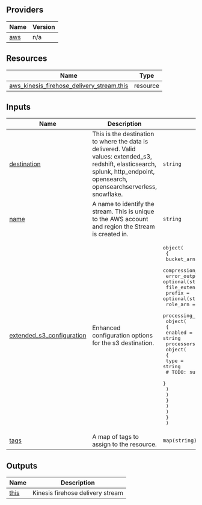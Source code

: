 <!-- BEGIN_TF_DOCS -->


## Providers

| Name | Version |
|------|---------|
| <a name="provider_aws"></a> [aws](#provider\_aws) | n/a |

## Resources

| Name | Type |
|------|------|
| [aws_kinesis_firehose_delivery_stream.this](https://registry.terraform.io/providers/hashicorp/aws/latest/docs/resources/kinesis_firehose_delivery_stream) | resource |

## Inputs

| Name | Description | Type | Default | Required |
|------|-------------|------|---------|:--------:|
| <a name="input_destination"></a> [destination](#input\_destination) | This is the destination to where the data is delivered. Valid values: extended\_s3, redshift, elasticsearch, splunk, http\_endpoint, opensearch, opensearchserverless, snowflake. | `string` | n/a | yes |
| <a name="input_name"></a> [name](#input\_name) | A name to identify the stream. This is unique to the AWS account and region the Stream is created in. | `string` | n/a | yes |
| <a name="input_extended_s3_configuration"></a> [extended\_s3\_configuration](#input\_extended\_s3\_configuration) | Enhanced configuration options for the s3 destination. | <pre>object(<br>    {<br>      bucket_arn          = optional(string)<br>      compression_format  = optional(string)<br>      error_output_prefix = optional(string)<br>      file_extension      = optional(string)<br>      prefix              = optional(string)<br>      role_arn            = optional(string)<br>      processing_configuration = optional(<br>        object(<br>          {<br>            enabled = string<br>            processors = optional(<br>              object(<br>                {<br>                  type = string<br>                  # TODO: support 'parameters' block, see https://registry.terraform.io/providers/hashicorp/aws/latest/docs/resources/kinesis_firehose_delivery_stream.html#parameters-block<br>                }<br>              )<br>            )<br>          }<br>        )<br>      )<br>    }<br>  )</pre> | `null` | no |
| <a name="input_tags"></a> [tags](#input\_tags) | A map of tags to assign to the resource. | `map(string)` | `null` | no |

## Outputs

| Name | Description |
|------|-------------|
| <a name="output_this"></a> [this](#output\_this) | Kinesis firehose delivery stream |
<!-- END_TF_DOCS -->